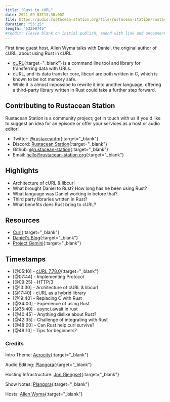 ```yaml
---
title: "Rust in cURL"
date: 2021-09-03T15:30:00Z
file: https://audio.rustacean-station.org/file/rustacean-station/rustacean-station-e035-daniel-stenberg.mp3
duration: "55:25"
length: "53290745"
#reddit: (leave blank on initial publish, amend with link and uncomment this line after Reddit thread has been posted)
---
```

First time guest host, Allen Wyma talks with Daniel, the original author of cURL, about using Rust in cURL.

- [cURL](https://curl.se/){:target="_blank"} is a command line tool and library for transferring data with URLs.
- cURL, and its data transfer core, libcurl are both written in C, which is known to be not memory safe. 
- While it is almost impossibe to rewrite it into another language, offering a third-party library written in Rust could take a further step forward.

## Contributing to Rustacean Station

Rustacean Station is a community project; get in touch with us if you'd like to suggest an idea for an episode or offer your services as a host or audio editor!

- Twitter: [@rustaceanfm](https://twitter.com/rustaceanfm){:target="_blank"}
- Discord: [Rustacean Station](https://discord.gg/cHc3Gyc){:target="_blank"}
- Github: [@rustacean-station](https://github.com/rustacean-station/){:target="_blank"}
- Email: [hello@rustacean-station.org](mailto:hello@rustacean-station.org){:target="_blank"}

## Highlights

- Architecture of cURL & libcurl 
- What brought Daniel to Rust? How long has he been using Rust?
- What language was Daniel working in before that? 
- Third party libraries written in Rust?
- What benefits does Rust bring to cURL?

## Resources 
 - [Curl](https://curl.se/){:target="_blank"}
 - [Daniel's Blog](https://daniel.haxx.se/blog/2021/08/09/nocais-apology/){:target="_blank"}
 - [Project Gemini](https://gemini.circumlunar.space/){:target="_blank"}

## Timestamps 
- [@05:10] - [cURL 7.78.0](https://curl.se/download.html){:target="_blank"}
- [@07:44] - Implementing Protocol
- [@09:25] - HTTP/3
- [@13:30] - Architecture of cURL & libcurl
- [@17:40] - cURL as a hybrid library 
- [@19:40] - Replacing C with Rust
- [@34:00] - Experience of using Rust
- [@35:40] - async/.await in rust
- [@40:45] - Anything dislike about Rust?
- [@42:35] - Challenge of integrating with Rust 
- [@48:00] - Can Rust help curl survive?
- [@49:10] - Tips for beginners?

### Credits

Intro Theme: [Aerocity](https://twitter.com/AerocityMusic){:target="_blank"}

Audio Editing: [Plangora](https://twitter.com/plangora){:target="_blank"}

Hosting Infrastructure: [Jon Gjengset](https://twitter.com/jonhoo/){:target="_blank"}

Show Notes: [Plangora](https://twitter.com/plangora){:target="_blank"}

Hosts: [Allen Wyma](https://twitter.com/allenwyma){:target="_blank"}
